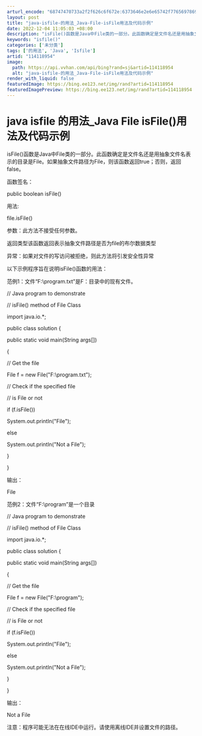 ```yaml
---
arturl_encode: "68747470733a2f2f626c6f672e:6373646e2e6e65742f77656978696e5f33393830373839362f:61727469636c652f64657461696c732f313134313138393534"
layout: post
title: "java-isfile-的用法_Java-File-isFile用法及代码示例"
date: 2022-12-04 11:05:03 +08:00
description: "isFile()函数是Java中File类的一部分。此函数确定是文件名还是用抽象文件名表示的目录是F"
keywords: "isfile()"
categories: ['未分类']
tags: ['的用法', 'Java', 'Isfile']
artid: "114118954"
image:
  path: https://api.vvhan.com/api/bing?rand=sj&artid=114118954
  alt: "java-isfile-的用法_Java-File-isFile用法及代码示例"
render_with_liquid: false
featuredImage: https://bing.ee123.net/img/rand?artid=114118954
featuredImagePreview: https://bing.ee123.net/img/rand?artid=114118954
---
```


# java isfile 的用法_Java File isFile()用法及代码示例

isFile()函数是Java中File类的一部分。此函数确定是文件名还是用抽象文件名表示的目录是File。如果抽象文件路径为File，则该函数返回true；否则，返回false。

函数签名：

public boolean isFile()

用法:

file.isFile()

参数：此方法不接受任何参数。

返回类型该函数返回表示抽象文件路径是否为file的布尔数据类型

异常：如果对文件的写访问被拒绝，则此方法将引发安全性异常

以下示例程序旨在说明isFile()函数的用法：

范例1：文件“F:\\program.txt”是F：目录中的现有文件。

// Java program to demonstrate

// isFile() method of File Class

import java.io.*;

public class solution {

public static void main(String args[])

{

// Get the file

File f = new File("F:\\program.txt");

// Check if the specified file

// is File or not

if (f.isFile())

System.out.println("File");

else

System.out.println("Not a File");

}

}

输出：

File

范例2：文件“F:\\program”是一个目录

// Java program to demonstrate

// isFile() method of File Class

import java.io.*;

public class solution {

public static void main(String args[])

{

// Get the file

File f = new File("F:\\program");

// Check if the specified file

// is File or not

if (f.isFile())

System.out.println("File");

else

System.out.println("Not a File");

}

}

输出：

Not a File

注意：程序可能无法在在线IDE中运行。请使用离线IDE并设置文件的路径。